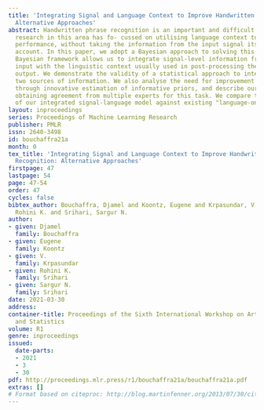 ```yaml
---
title: 'Integrating Signal and Language Context to Improve Handwritten Phrase Recognition:
  Alternative Approaches'
abstract: Handwritten phrase recognition is an important and difficult task. Recent
  research in this area has fo- cussed on utilising language context to improve recognition
  performance, without taking the information from the input signal itself into proper
  account. In this paper, we adopt a Bayesian approach to solving this problem. The
  Bayesian framework allows us to integrate signal-level information from the actual
  input with the linguistic context usually used in post-processing the recogniser’s
  output. We demonstrate the validity of a statistical approach to integrating these
  two sources of information. We also analyse the need for improvement in performance
  through innovative estimation of informative priors, and describe our method for
  obtaining agreement from multiple experts for this task. We compare the performance
  of our integrated signal-language model against existing "language-only" models.
layout: inproceedings
series: Proceedings of Machine Learning Research
publisher: PMLR
issn: 2640-3498
id: bouchaffra21a
month: 0
tex_title: 'Integrating Signal and Language Context to Improve Handwritten Phrase
  Recognition: Alternative Approaches'
firstpage: 47
lastpage: 54
page: 47-54
order: 47
cycles: false
bibtex_author: Bouchaffra, Djamel and Koontz, Eugene and Krpasundar, V. and Srihari,
  Rohini K. and Srihari, Sargur N.
author:
- given: Djamel
  family: Bouchaffra
- given: Eugene
  family: Koontz
- given: V.
  family: Krpasundar
- given: Rohini K.
  family: Srihari
- given: Sargur N.
  family: Srihari
date: 2021-03-30
address:
container-title: Proceedings of the Sixth International Workshop on Artificial Intelligence
  and Statistics
volume: R1
genre: inproceedings
issued:
  date-parts:
  - 2021
  - 3
  - 30
pdf: http://proceedings.mlr.press/r1/bouchaffra21a/bouchaffra21a.pdf
extras: []
# Format based on citeproc: http://blog.martinfenner.org/2013/07/30/citeproc-yaml-for-bibliographies/
---
```

